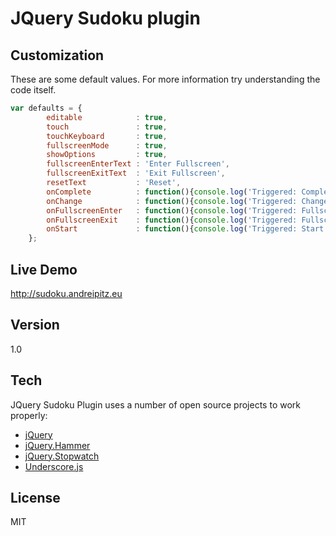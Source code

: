 JQuery Sudoku plugin
=============


Customization
-------------
These are some default values. For more information try understanding the code itself.

```js
var defaults = {
		editable 			: true,
		touch 				: true,
		touchKeyboard 		: true,
		fullscreenMode 		: true,
		showOptions			: true,
		fullscreenEnterText	: 'Enter Fullscreen',
		fullscreenExitText	: 'Exit Fullscreen',
		resetText 			: 'Reset',
		onComplete			: function(){console.log('Triggered: Complete ')},
		onChange			: function(){console.log('Triggered: Change ')},
		onFullscreenEnter	: function(){console.log('Triggered: FullscreenEnter ')},
		onFullscreenExit	: function(){console.log('Triggered: FullscreenExit ')},
		onStart				: function(){console.log('Triggered: Start ')}
	};
```

Live Demo
----------
http://sudoku.andreipitz.eu


Version
----

1.0


Tech
-----------

JQuery Sudoku Plugin uses a number of open source projects to work properly:

* [jQuery] 
* [jQuery.Hammer]
* [jQuery.Stopwatch]
* [Underscore.js]



License
----

MIT


[jQuery]:http://jquery.com
[jQuery.Hammer]:http://eightmedia.github.io/hammer.js/
[jQuery.Stopwatch]:https://plugins.jquery.com/tag/stopwatch/
[Underscore.js]:http://underscorejs.org/


